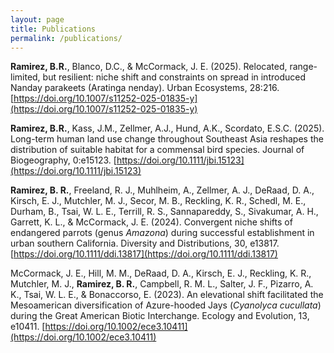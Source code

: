 ```yaml
---
layout: page
title: Publications
permalink: /publications/
---
```


**Ramirez, B.R.**, Blanco, D.C., & McCormack, J. E. (2025). Relocated, range-limited, but resilient: niche shift and constraints on spread in introduced Nanday parakeets (Aratinga nenday). Urban Ecosystems, 28:216. [https://doi.org/10.1007/s11252-025-01835-y](https://doi.org/10.1007/s11252-025-01835-y)

**Ramirez, B.R.**, Kass, J.M., Zellmer, A.J., Hund, A.K., Scordato, E.S.C. (2025). Long-term human land use change throughout Southeast Asia reshapes the distribution of suitable habitat for a commensal bird species. Journal of Biogeography, 0:e15123. [https://doi.org/10.1111/jbi.15123](https://doi.org/10.1111/jbi.15123)

**Ramirez, B. R.**, Freeland, R. J., Muhlheim, A., Zellmer, A. J., DeRaad, D. A., Kirsch, E. J., Mutchler, M. J., Secor, M. B., Reckling, K. R., Schedl, M. E., Durham, B., Tsai, W. L. E., Terrill, R. S., Sannapareddy, S., Sivakumar, A. H., Garrett, K. L., & McCormack, J. E. (2024). Convergent niche shifts of endangered parrots (genus *Amazona*) during successful establishment in urban southern California. Diversity and Distributions, 30, e13817. [https://doi.org/10.1111/ddi.13817](https://doi.org/10.1111/ddi.13817)

McCormack, J. E., Hill, M. M., DeRaad, D. A., Kirsch, E. J., Reckling, K. R., Mutchler, M. J., **Ramirez, B. R.**, Campbell, R. M. L., Salter, J. F., Pizarro, A. K., Tsai, W. L. E., & Bonaccorso, E. (2023). An elevational shift facilitated the Mesoamerican diversification of Azure-hooded Jays (*Cyanolyca cucullata*) during the Great American Biotic Interchange. Ecology and Evolution, 13, e10411. [https://doi.org/10.1002/ece3.10411](https://doi.org/10.1002/ece3.10411)
